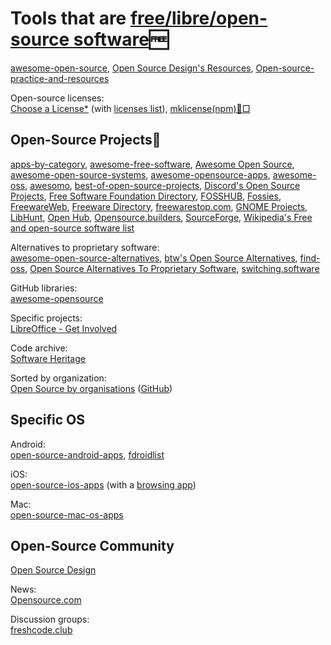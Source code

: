 
# Tools that are [free/libre/open-source software](https://trendless.tech/web-dev/)🆓

[awesome-open-source](https://github.com/oscafrica/awesome-open-source),
[Open Source Design's Resources](https://opensourcedesign.net/resources/),
[Open-source-practice-and-resources](https://github.com/Ashish-khanagwal/Open-source-practice-and-resources)

Open-source licenses:  
[Choose a License*](https://choosealicense.com/) (with [licenses list](https://choosealicense.com/licenses/)),
[mklicense(npm)🐧□](https://www.npmjs.com/package/mklicense)

## Open-Source Projects💩

[apps-by-category](https://github.com/toshihidetagami/apps-by-category),
[awesome-free-software](https://github.com/johnjago/awesome-free-software),
[Awesome Open Source](https://awesomeopensource.com/),
[awesome-open-source-systems](https://github.com/ishanvyas22/awesome-open-source-systems),
[awesome-opensource-apps](https://github.com/unicodeveloper/awesome-opensource-apps),
[awesome-oss](https://github.com/sereneblue/awesome-oss),
[awesomo](https://github.com/lk-geimfari/awesomo),
[best-of-open-source-projects](https://github.com/nicohaenggi/best-of-open-source-projects),
[Discord's Open Source Projects](https://discord.com/open-source),
[Free Software Foundation Directory](https://directory.fsf.org/wiki/Main_Page),
[FOSSHUB](https://www.fosshub.com/),
[Fossies](https://fossies.org/all.html),
[FreewareWeb](http://www.freewareweb.com/),
[Freeware Directory](https://www.freewaredirectory.net/),
[freewarestop.com](https://www.freewarestop.com/),
[GNOME Projects](https://wiki.gnome.org/Projects),
[LibHunt](https://www.libhunt.com/),
[Open Hub](https://openhub.net/),
[Opensource.builders](https://opensource.builders/),
[SourceForge](https://sourceforge.net/directory/),
[Wikipedia's Free and open-source software list](https://en.wikipedia.org/wiki/Portal:Free_and_open-source_software/Categories)

Alternatives to proprietary software:  
[awesome-open-source-alternatives](https://github.com/diegoleme/awesome-open-source-alternatives),
[btw's Open Source Alternatives](https://www.btw.so/open-source-alternatives),
[find-oss](https://github.com/SimoMay/find-oss),
[Open Source Alternatives To Proprietary Software](https://www.opensourcealternative.to/),
[switching.software](https://switching.software/)

GitHub libraries:  
[awesome-opensource](https://github.com/gitroomhq/awesome-opensource)

Specific projects:  
[LibreOffice - Get Involved](https://www.libreoffice.org/community/get-involved)

Code archive:  
[Software Heritage](https://www.softwareheritage.org/)

Sorted by organization:  
[Open Source by organisations](https://osdc.code-maven.com/open-source-by-organizations/) ([GitHub](https://github.com/OSDC-Code-Maven/open-source-by-organizations/))

## Specific OS

Android:  
[open-source-android-apps](https://github.com/pcqpcq/open-source-android-apps),
[fdroidlist](https://github.com/ChrystianSchutz/fdroidlist)

iOS:  
[open-source-ios-apps](https://github.com/dkhamsing/open-source-ios-apps) (with a [browsing app](https://github.com/dkhamsing/osia))

Mac:  
[open-source-mac-os-apps](https://github.com/serhii-londar/open-source-mac-os-apps)

## Open-Source Community

[Open Source Design](https://opensourcedesign.net/)

News:  
[Opensource.com](https://opensource.com/)

Discussion groups:  
[freshcode.club](https://freshcode.club/)
